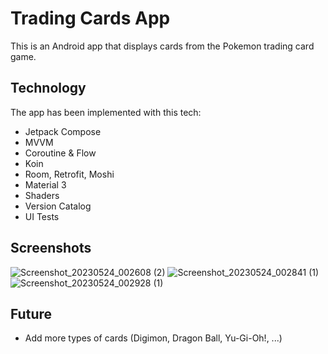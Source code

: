 # Trading Cards App

This is an Android app that displays cards from the Pokemon trading card game.

## Technology

The app has been implemented with this tech:

- Jetpack Compose
- MVVM
- Coroutine & Flow
- Koin
- Room, Retrofit, Moshi
- Material 3
- Shaders
- Version Catalog
- UI Tests

## Screenshots

![Screenshot_20230524_002608 (2)](https://github.com/molpoo/trading-cards-android/assets/423951/6d1c3714-e223-4f3f-91b5-8c54a1dcb0b0)
![Screenshot_20230524_002841 (1)](https://github.com/molpoo/trading-cards-android/assets/423951/b97aa605-24d7-4be6-b315-16936dc5fdd2)
![Screenshot_20230524_002928 (1)](https://github.com/molpoo/trading-cards-android/assets/423951/f091e83d-8226-408b-8c88-365291dce503)


## Future

- Add more types of cards (Digimon, Dragon Ball, Yu-Gi-Oh!, ...)
